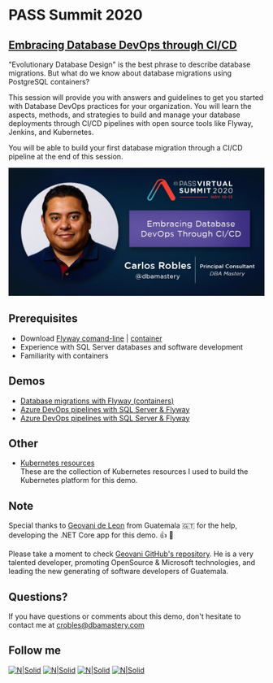 # PASS Summit 2020
## [Embracing Database DevOps through CI/CD](https://www.pass.org/summit/2020/Learn/Session-Details/sid/104708)

"Evolutionary Database Design" is the best phrase to describe database migrations. But what do we know about database migrations using PostgreSQL containers?

This session will provide you with answers and guidelines to get you started with Database DevOps practices for your organization. You will learn the aspects, methods, and strategies to build and manage your database deployments through CI/CD pipelines with open source tools like Flyway, Jenkins, and Kubernetes.

You will be able to build your first database migration through a CI/CD pipeline at the end of this session.

[![N|Solid](./Summit-CarlosRobles-1.png)](https://bit.ly/2P33nGz)

## **Prerequisites**  
* Download [Flyway comand-line](https://flywaydb.org/download/) | [container](https://hub.docker.com/r/flyway/flyway)
* Experience with SQL Server databases and software development
* Familiarity with containers

## **Demos**  
* [Database migrations with Flyway (containers)](Demo_01)
* [Azure DevOps pipelines with SQL Server & Flyway](Demo_02)
* [Azure DevOps pipelines with SQL Server & Flyway](Demo_03)

## **Other**  
* [Kubernetes resources](Kubernetes)  
These are the collection of Kubernetes resources I used to build the Kubernetes platform for this demo.  

## Note
Special thanks to [Geovani de Leon](https://www.linkedin.com/in/geovani-de-león-5a315359/) from Guatemala 🇬🇹 for the help, developing the .NET Core app for this demo. 👍 🚀

Please take a moment to check [Geovani GitHub's repository](https://github.com/yovafree). He is a very talented developer, promoting OpenSource & Microsoft technologies, and leading the new generating of software developers of Guatemala.

## Questions?
If you have questions or comments about this demo, don't hesitate to contact me at <crobles@dbamastery.com>

## Follow me
[![N|Solid](http://dbamastery.com/wp-content/uploads/2018/08/if_twitter_circle_color_107170.png)](https://twitter.com/dbamastery) [![N|Solid](http://dbamastery.com/wp-content/uploads/2018/08/if_github_circle_black_107161.png)](https://github.com/dbamaster) [![N|Solid](http://dbamastery.com/wp-content/uploads/2018/08/if_linkedin_circle_color_107178.png)](https://www.linkedin.com/in/croblesdba/) [![N|Solid](http://dbamastery.com/wp-content/uploads/2018/08/if_browser_1055104.png)](http://dbamastery.com/)